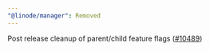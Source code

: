 ```yaml
---
"@linode/manager": Removed
---
```


Post release cleanup of parent/child feature flags ([#10489](https://github.com/linode/manager/pull/10489))
